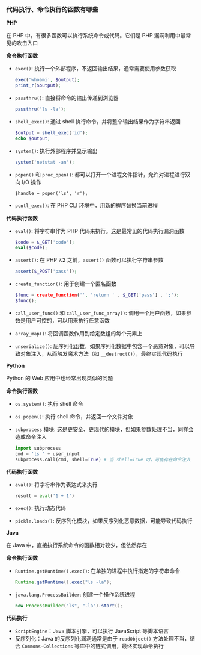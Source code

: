 ### 代码执行、命令执行的函数有哪些

**PHP**

在 PHP 中，有很多函数可以执行系统命令或代码。它们是 PHP 漏洞利用中最常见的攻击入口

**命令执行函数**

- `exec()`: 执行一个外部程序，不返回输出结果，通常需要使用参数获取

  ```php
  exec('whoami', $output);
  print_r($output);
  ```

- `passthru()`: 直接将命令的输出传递到浏览器

  ```php
  passthru('ls -la');
  ```

- `shell_exec()`: 通过 shell 执行命令，并将整个输出结果作为字符串返回

  ```php
  $output = shell_exec('id');
  echo $output;
  ```

- `system()`: 执行外部程序并显示输出

  ```php
  system('netstat -an');
  ```

- `popen()` 和 `proc_open()`: 都可以打开一个进程文件指针，允许对进程进行双向 I/O 操作

  ```
  $handle = popen('ls', 'r');
  ```

- `pcntl_exec()`: 在 PHP CLI 环境中，用新的程序替换当前进程

**代码执行函数**

- `eval()`: 将字符串作为 PHP 代码来执行。这是最常见的代码执行漏洞函数

  ```php
  $code = $_GET['code'];
  eval($code);
  ```

- `assert()`: 在 PHP 7.2 之前，`assert()` 函数可以执行字符串参数

  ```php
  assert($_POST['pass']);
  ```

- `create_function()`: 用于创建一个匿名函数

  ```php
  $func = create_function('', 'return ' . $_GET['pass'] . ';');
  $func();
  ```

- `call_user_func()` 和 `call_user_func_array()`: 调用一个用户函数，如果参数是用户可控的，可以用来执行任意函数

- `array_map()`: 将回调函数作用到给定数组的每个元素上

- `unserialize()`: 反序列化函数，如果序列化数据中包含一个恶意对象，可以导致对象注入，从而触发魔术方法（如 `__destruct()`），最终实现代码执行

**Python**

Python 的 Web 应用中也经常出现类似的问题

**命令执行函数**

- `os.system()`: 执行 shell 命令

- `os.popen()`: 执行 shell 命令，并返回一个文件对象

- `subprocess` 模块: 这是更安全、更现代的模块，但如果参数处理不当，同样会造成命令注入

  ```python
  import subprocess
  cmd = 'ls ' + user_input
  subprocess.call(cmd, shell=True) # 当 shell=True 时，可能存在命令注入
  ```

**代码执行函数**

- `eval()`: 将字符串作为表达式来执行

  ```python
  result = eval('1 + 1')
  ```

- `exec()`: 执行动态代码

- `pickle.loads()`: 反序列化模块，如果反序列化恶意数据，可能导致代码执行

**Java**

在 Java 中，直接执行系统命令的函数相对较少，但依然存在

**命令执行函数**

- `Runtime.getRuntime().exec()`: 在单独的进程中执行指定的字符串命令

  ```java
  Runtime.getRuntime().exec("ls -la");
  ```

- `java.lang.ProcessBuilder`: 创建一个操作系统进程

  ```java
  new ProcessBuilder("ls", "-la").start();
  ```

**代码执行**

- `ScriptEngine`：Java 脚本引擎，可以执行 JavaScript 等脚本语言
- 反序列化：Java 的反序列化漏洞通常是由于 `readObject()` 方法处理不当，结合 `Commons-Collections` 等库中的链式调用，最终实现命令执行